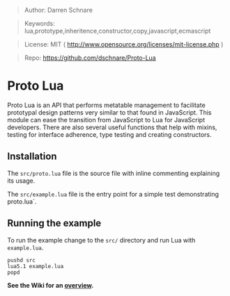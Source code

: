 >   Author: Darren Schnare

>   Keywords: lua,prototype,inheritence,constructor,copy,javascript,ecmascript

>   License: MIT ( http://www.opensource.org/licenses/mit-license.php )

>   Repo: https://github.com/dschnare/Proto-Lua


Proto Lua
====================

Proto Lua is an API that performs metatable management to facilitate prototypal design patterns very similar to that found in JavaScript.
This module can ease the transition from JavaScript to Lua for JavaScript developers. There are also several useful functions
that help with mixins, testing for interface adherence, type testing and creating constructors.


Installation
--------------------

The `src/proto.lua` file is the source file with inline commenting explaining its usage.

The `src/example.lua` file is the entry point for a simple test demonstrating proto.lua`.


Running the example
--------------------

To run the example change to the `src/` directory and run Lua with `example.lua`.

    pushd src
    lua5.1 example.lua
    popd

**See the Wiki for an [overview](Home).**